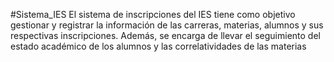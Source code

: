#Sistema_IES
El sistema de inscripciones del IES tiene como objetivo gestionar y registrar la información de las carreras, materias, alumnos y sus respectivas inscripciones. Además, se encarga de llevar el seguimiento del estado académico de los alumnos y las correlatividades de las materias
